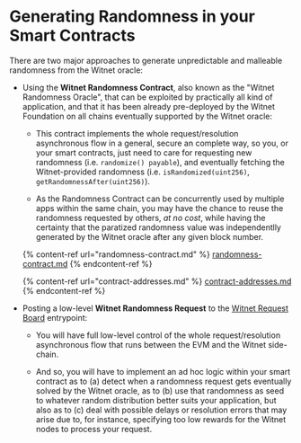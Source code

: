 # Generating Randomness in your Smart Contracts

There are two major approaches to generate unpredictable and malleable randomness from the Witnet oracle:

* Using the **Witnet Randomness Contract**, also known as the "Witnet Randomness Oracle", that can be exploited by practically all kind of application, and that it has been already pre-deployed by the Witnet Foundation on all chains eventually supported by the Witnet oracle:

  * This contract implements the whole request/resolution asynchronous flow in a general, secure an complete way, so you, or your smart contracts, just need to care for requesting new randomness (i.e. `randomize() payable`), and eventually fetching the Witnet-provided randomness (i.e. `isRandomized(uint256)`, `getRandomnessAfter(uint256)`).

  * As the Randomness Contract can be concurrently used by multiple apps within the same chain, you may have the chance to reuse the randomness requested by others, _at no cost_, while having the certainty that the paratized randomness value was independentlly generated by the Witnet oracle after any given block number. 

  {% content-ref url="randomness-contract.md" %}
  [randomness-contract.md](randomness-contract.md)
  {% endcontent-ref %}

  {% content-ref url="contract-addresses.md" %}
  [contract-addresses.md](contract-addresses.md)
  {% endcontent-ref %}

* Posting a low-level **Witnet Randomness Request** to the [Witnet Request Board](../apis-and-http-get-post-oracle/witnet-request-board.md) entrypoint:

  * You will have full low-level control of the whole request/resolution asynchronous flow that runs between the EVM and the Witnet side-chain.

  * And so, you will have to implement an ad hoc logic within your smart contract as to (a) detect when a randomness request gets eventually solved by the Witnet oracle, as to (b) use that randomness as seed to whatever random distribution better suits your application, but also as to (c) deal with possible delays or resolution errors that may arise due to, for instance, specifying too low rewards for the Witnet nodes to process your request. 
